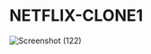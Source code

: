 # NETFLIX-CLONE1


![Screenshot (122)](https://github.com/user-attachments/assets/29fcda71-c37e-4c6c-a7e1-f10747e71d98)
